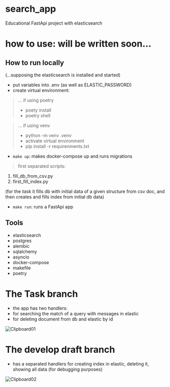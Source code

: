 # search_app
Educational FastApi project with elasticsearch

# how to use: will be written soon...


## How to run locally
(...supposing the elasticsearch is installed and started)
- put variables into .env (as well as ELASTIC_PASSWORD)
- create virtual environment:
>... if using poetry
> - poety install
> - poetry shell

>... if using venv
> - python -m venv .venv
> - activate virtual environment
> - pip install -r requirenments.txt

- `make up`: makes docker-compose up and runs migrations

> first separated scripts: 
1. fill_db_from_csv.py
2. first_fill_index.py

(for the *task* it fills db with 
initial data of a given structure from csv doc, and then creates and fills index from initial db data)
- `make run`: runs a FastApi app


## Tools
- elasticsearch
- postgres
- alembic
- sqlalchemy
- asyncio
- docker-compose
- makefile
- poetry

# The Task branch
- the app has two handlers: 
- for searching the match of a query with messages in elastic
- for deleting document from db and elastic by id

![Clipboard01](https://user-images.githubusercontent.com/8655093/202918040-709cc06c-d10f-427c-84d2-2d180ae005f8.jpg)

# The develop draft branch
- has a separated handlers for creating index in elastic, deleting it, showing all data (for debugging purposes)


![Clipboard02](https://user-images.githubusercontent.com/8655093/202918161-97245239-44cc-4976-ae86-a3c70c0bf7af.jpg)

